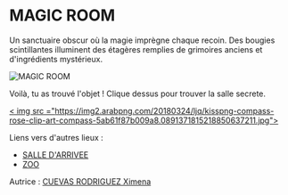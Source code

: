 # MAGIC ROOM 

Un sanctuaire obscur où la magie imprègne chaque recoin. Des bougies scintillantes illuminent des étagères remplies de grimoires anciens et d'ingrédients mystérieux.

![MAGIC ROOM](https://i.pinimg.com/originals/37/44/f3/3744f34ca343b53b2b00e1d8b62c41be.jpg)

Voilà, tu as trouvé l'objet ! 
Clique dessus pour trouver la salle secrete.

<a href="https://github.com/xicuevasro/KALYXI-LAND/blob/main/jeu-hero-KALYXI-LAND/SALLE-SECRETE.md">< img src ="https://img2.arabpng.com/20180324/ljq/kisspng-compass-rose-clip-art-compass-5ab61f87b009a8.0891371815218850637211.jpg"></a>


Liens vers d'autres lieux :

- [SALLE D'ARRIVEE](SALLE-D-ARRIVEE.md)
- [ZOO](ZOO.md)

Autrice : [CUEVAS RODRIGUEZ Ximena](https://github.com/xicuevasro)

